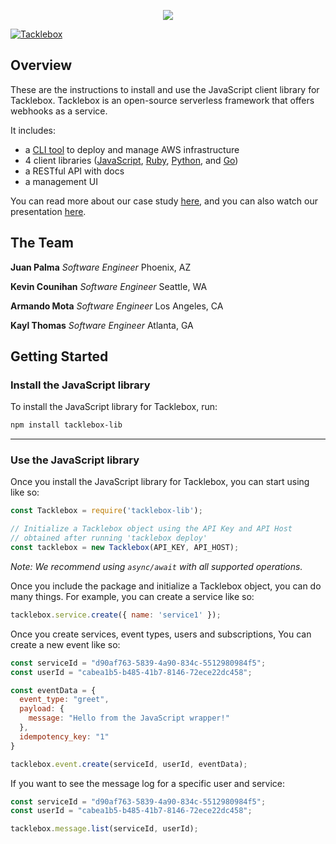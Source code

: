<p align="center">
  <img src="https://i.imgur.com/s9Gvwsg.png">
</p>

[![Tacklebox](https://img.shields.io/badge/tacklebox-case%20study-blue)](https://tacklebox-webhooks.github.io)

## Overview

These are the instructions to install and use the JavaScript client library for Tacklebox.
Tacklebox is an open-source serverless framework that offers webhooks as a service.

It includes:
- a [CLI tool](https://github.com/tacklebox-webhooks/cli) to deploy and manage AWS infrastructure
- 4 client libraries ([JavaScript](https://github.com/tacklebox-webhooks/javascript),
    [Ruby](https://github.com/tacklebox-webhooks/ruby),
    [Python](https://github.com/tacklebox-webhooks/python),
    and [Go](https://github.com/tacklebox-webhooks/golang))
- a RESTful API with docs
- a management UI


You can read more about our case study [here](https://tacklebox-webhooks.github.io"),
and you can also watch our presentation [here](https://www.youtube.com/watch?v=QEFFlWNNwk8&t=1s).

## The Team

**Juan Palma** *Software Engineer* Phoenix, AZ

**Kevin Counihan** *Software Engineer* Seattle, WA

**Armando Mota** *Software Engineer* Los Angeles, CA

**Kayl Thomas** *Software Engineer* Atlanta, GA

## Getting Started

### Install the JavaScript library

To install the JavaScript library for Tacklebox, run:

```bash
npm install tacklebox-lib
```
---

### Use the JavaScript library

Once you install the JavaScript library for Tacklebox, you can start using like so:

```javascript
const Tacklebox = require('tacklebox-lib');

// Initialize a Tacklebox object using the API Key and API Host
// obtained after running 'tacklebox deploy'
const tacklebox = new Tacklebox(API_KEY, API_HOST);
```

*Note: We recommend using `async/await` with all supported operations.*

Once you include the package and initialize a Tacklebox object, you can do
many things. For example, you can create a service like so:

```javascript
tacklebox.service.create({ name: 'service1' });
```

Once you create services, event types, users and subscriptions,
You can create a new event like so:

```javascript
const serviceId = "d90af763-5839-4a90-834c-5512980984f5";
const userId = "cabea1b5-b485-41b7-8146-72ece22dc458";

const eventData = {
  event_type: "greet",
  payload: {
  	message: "Hello from the JavaScript wrapper!"
  },
  idempotency_key: "1"
}

tacklebox.event.create(serviceId, userId, eventData);
```

If you want to see the message log for a specific user and service:

```javascript
const serviceId = "d90af763-5839-4a90-834c-5512980984f5";
const userId = "cabea1b5-b485-41b7-8146-72ece22dc458";

tacklebox.message.list(serviceId, userId);
```
